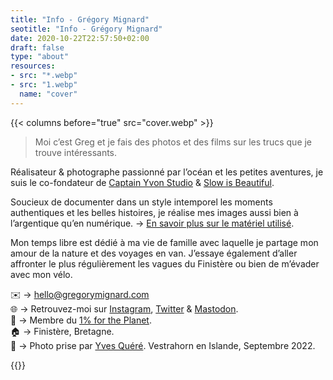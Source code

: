 ```yaml
---
title: "Info - Grégory Mignard"
seotitle: "Info - Grégory Mignard"
date: 2020-10-22T22:57:50+02:00
draft: false
type: "about"
resources:
- src: "*.webp"
- src: "1.webp"
  name: "cover"
---
```


{{< columns before="true" src="cover.webp" >}}<blockquote>
<p>Moi c’est Greg et je fais des photos et des films sur les trucs que je trouve intéressants.</p>
</blockquote>
<p>Réalisateur &amp; photographe passionné par l’océan et les petites aventures, je suis le co-fondateur de <a href="https://captainyvon.fr" target="_blank">Captain Yvon Studio</a> &amp; <a href="http://slowisbeautiful.cool" target="_blank">Slow is Beautiful</a>.  </p>
<p>Soucieux de documenter dans un style intemporel les moments authentiques et les belles histoires, je réalise mes images aussi bien à l’argentique qu’en numérique. → <a href="https://gregorymignard.com/equipement/">En savoir plus sur le matériel utilisé</a>.  </p>
<p>Mon temps libre est dédié à ma vie de famille avec laquelle je partage mon amour de la nature et des voyages en van. J’essaye également d’aller affronter le plus régulièrement les vagues du Finistère ou bien de m’évader avec mon vélo.  </p>
<p>✉️ → <a href="mailto:hello@gregorymignard.com">hello@gregorymignard.com</a><br>🌐 → Retrouvez-moi sur <a href="https://www.instagram.com/gregmignard/" target="_blank">Instagram</a>, <a href="https://twitter.com/gregmignard" target="_blank">Twitter</a> &amp; <a href="https://piaille.fr/@gregmignard" target="_blank">Mastodon</a>.<br>🌱 → Membre du <a href="https://www.onepercentfortheplanet.fr" target="_blank">1% for the Planet</a>.<br>🏠 → Finistère, Bretagne.<br>📸 → Photo prise par <a href="https://yvesquere.com" target="_blank">Yves Quéré</a>. Vestrahorn en Islande, Septembre 2022.</p>{{</columns>}}